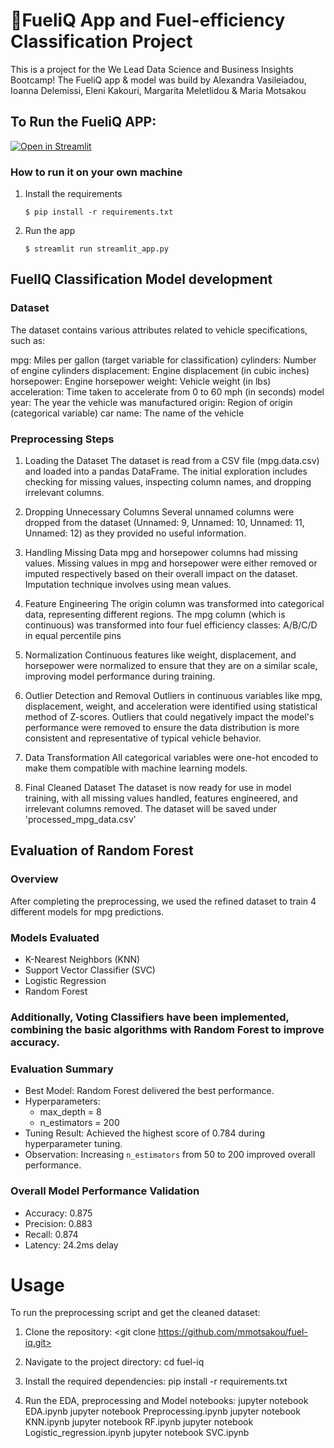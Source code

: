 # 🎈FueliQ App and Fuel-efficiency Classification Project

This is a project for the We Lead Data Science and Business Insights Bootcamp! The FueliQ app & model was build by Alexandra Vasileiadou, Ioanna Delemissi, Eleni Kakouri, Margarita Meletlidou & Maria Motsakou

## To Run the FueliQ APP: 
[![Open in Streamlit](https://static.streamlit.io/badges/streamlit_badge_black_white.svg)](https://blank-app-template.streamlit.app/)

### How to run it on your own machine
1. Install the requirements

   ```
   $ pip install -r requirements.txt
   ```
2. Run the app

   ```
   $ streamlit run streamlit_app.py
   ```
## FuelIQ Classification Model development 
### Dataset
The dataset contains various attributes related to vehicle specifications, such as:

mpg: Miles per gallon (target variable for classification)
cylinders: Number of engine cylinders
displacement: Engine displacement (in cubic inches)
horsepower: Engine horsepower
weight: Vehicle weight (in lbs)
acceleration: Time taken to accelerate from 0 to 60 mph (in seconds)
model year: The year the vehicle was manufactured
origin: Region of origin (categorical variable)
car name: The name of the vehicle



### Preprocessing Steps

1. Loading the Dataset
The dataset is read from a CSV file (mpg.data.csv) and loaded into a pandas DataFrame. The initial exploration includes checking for missing values, inspecting column names, and dropping irrelevant columns.

2. Dropping Unnecessary Columns
Several unnamed columns were dropped from the dataset (Unnamed: 9, Unnamed: 10, Unnamed: 11, Unnamed: 12) as they provided no useful information.

3. Handling Missing Data
mpg and horsepower columns had missing values.
Missing values in mpg and horsepower were either removed or imputed respectively based on their overall impact on the dataset. Imputation technique involves using mean values.

4. Feature Engineering
The origin column was transformed into categorical data, representing different regions.
The mpg column (which is continuous) was transformed into four fuel efficiency classes:
A/B/C/D in equal percentile pins

5. Normalization
Continuous features like weight, displacement, and horsepower were normalized to ensure that they are on a similar scale, improving model performance during training.

6. Outlier Detection and Removal 
Outliers in continuous variables like mpg, displacement, weight, and acceleration were identified using statistical method of Z-scores.
Outliers that could negatively impact the model's performance were removed to ensure the data distribution is more consistent and representative of typical vehicle behavior.

7. Data Transformation
All categorical variables were one-hot encoded to make them compatible with machine learning models.

8. Final Cleaned Dataset
The dataset is now ready for use in model training, with all missing values handled, features engineered, and irrelevant columns removed. The dataset will be saved under 'processed_mpg_data.csv'



## Evaluation of Random Forest

### Overview
After completing the preprocessing, we used the refined dataset to train 4 different models for mpg predictions.

### Models Evaluated
- K-Nearest Neighbors (KNN)
- Support Vector Classifier (SVC)
- Logistic Regression
- Random Forest

### Additionally, Voting Classifiers have been implemented, combining the basic algorithms with Random Forest to improve accuracy.

### Evaluation Summary
- Best Model: Random Forest delivered the best performance.
- Hyperparameters:  
  - max_depth = 8  
  - n_estimators = 200
- Tuning Result: Achieved the highest score of 0.784 during hyperparameter tuning.
- Observation: Increasing `n_estimators` from 50 to 200 improved overall performance.

### Overall Model Performance Validation
- Accuracy: 0.875
- Precision: 0.883
- Recall: 0.874
- Latency: 24.2ms delay


# Usage
To run the preprocessing script and get the cleaned dataset:
1. Clone the repository:
<git clone https://github.com/mmotsakou/fuel-iq.git> 

2. Navigate to the project directory:
cd fuel-iq

3. Install the required dependencies:
pip install -r requirements.txt

4. Run the EDA, preprocessing and Model notebooks:
jupyter notebook EDA.ipynb
jupyter notebook Preprocessing.ipynb
jupyter notebook KNN.ipynb
jupyter notebook RF.ipynb
jupyter notebook Logistic_regression.ipynb
jupyter notebook SVC.ipynb




